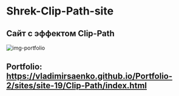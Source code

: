 # Shrek-Clip-Path-site

## Сайт с эффектом Clip-Path

![img-portfolio](https://user-images.githubusercontent.com/56477695/124283954-2981af00-db55-11eb-9710-85446e320d41.jpg)

## Portfolio: https://vladimirsaenko.github.io/Portfolio-2/sites/site-19/Clip-Path/index.html
